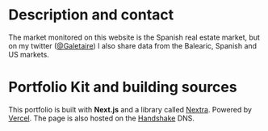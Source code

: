 # Description and contact

The market monitored on this website is the Spanish real estate market, but on my twitter ([@Galetaire](https://twitter.com/Galetaire)) I also share data from the Balearic, Spanish and US markets.

# Portfolio Kit and building sources

This portfolio is built with **Next.js** and a library called [Nextra](https://nextra.vercel.app/). Powered by [Vercel](https://vercel.com). The page is also hosted on the [Handshake](https://handshake.org/) DNS.
